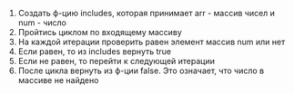 1. Создать ф-цию includes, которая принимает arr - массив чисел и num - число
2. Пройтись циклом по входящему массиву
3. На каждой итерации проверить равен элемент массив num или нет
4. Если равен, то из includes вернуть true
5. Если не равен, то перейти к следующей итерации
6. После цикла вернуть из ф-ции false. Это означает, что число в массиве не найдено